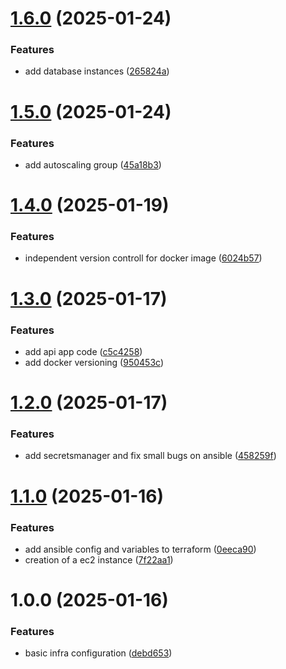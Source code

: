 # [1.6.0](https://github.com/jayal13/NEBo-task/compare/v1.5.0...v1.6.0) (2025-01-24)


### Features

* add database instances ([265824a](https://github.com/jayal13/NEBo-task/commit/265824a6b6a25331788e19bd7307c7a58296580a))

# [1.5.0](https://github.com/jayal13/NEBo-task/compare/v1.4.0...v1.5.0) (2025-01-24)


### Features

* add autoscaling group ([45a18b3](https://github.com/jayal13/NEBo-task/commit/45a18b3569379dcbfb4d6532e421aa99118e577f))

# [1.4.0](https://github.com/jayal13/NEBo-task/compare/v1.3.0...v1.4.0) (2025-01-19)


### Features

* independent version controll for docker image ([6024b57](https://github.com/jayal13/NEBo-task/commit/6024b577cf8786ddf297b6fd79b1470aec629603))

# [1.3.0](https://github.com/jayal13/NEBo-task/compare/v1.2.0...v1.3.0) (2025-01-17)


### Features

* add api app code ([c5c4258](https://github.com/jayal13/NEBo-task/commit/c5c4258b8c01bd534c7bf7686bca6ade37789894))
* add docker versioning ([950453c](https://github.com/jayal13/NEBo-task/commit/950453c27359cbc4cb40dd4d99b8a1beaf32cefe))

# [1.2.0](https://github.com/jayal13/NEBo-task/compare/v1.1.0...v1.2.0) (2025-01-17)


### Features

* add secretsmanager and fix small bugs on ansible ([458259f](https://github.com/jayal13/NEBo-task/commit/458259f8b15287f8dd4cc56a145c88dc078beab1))

# [1.1.0](https://github.com/jayal13/NEBo-task/compare/v1.0.0...v1.1.0) (2025-01-16)


### Features

* add ansible config and variables to terraform ([0eeca90](https://github.com/jayal13/NEBo-task/commit/0eeca90aa222eb8b789be1689dc11b400793c485))
* creation of a ec2 instance ([7f22aa1](https://github.com/jayal13/NEBo-task/commit/7f22aa1345696e52923b7b10b6dee006d2d3751e))

# 1.0.0 (2025-01-16)


### Features

* basic infra configuration ([debd653](https://github.com/jayal13/NEBo-task/commit/debd6536d7cb3464c1dd96bfb484074d5f884b33))
